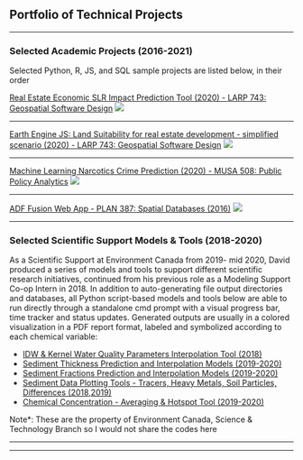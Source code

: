 ## Portfolio of Technical Projects

---

### Selected Academic Projects (2016-2021)

Selected Python, R, JS, and SQL sample projects are listed below, in their order

[Real Estate Economic SLR Impact Prediction Tool (2020) - LARP 743: Geospatial Software Design](/sample_page)
<img src="images/dummy_thumbnail.jpg?raw=true"/>


---
[Earth Engine JS: Land Suitability for real estate development - simplified scenario (2020) - LARP 743: Geospatial Software Design](http://example.com/)
<img src="images/dummy_thumbnail.jpg?raw=true"/>

---
[Machine Learning Narcotics Crime Prediction (2020) - MUSA 508: Public Policy Analytics](/pdf/sample_presentation.pdf)
<img src="images/dummy_thumbnail.jpg?raw=true"/>

---

[ADF Fusion Web App - PLAN 387: Spatial Databases (2016)](http://example.com/)
<img src="images/dummy_thumbnail.jpg?raw=true"/>

---

### Selected Scientific Support Models & Tools (2018-2020)


As a Scientific Support at Environment Canada from 2019- mid 2020, David produced a series of models and tools to support different scientific research initiatives, continued from his previous role as a Modeling Support Co-op Intern in 2018. In addition to auto-generating file output directories and databases, all Python script-based models and tools below are able to run directly through a standalone cmd prompt with a visual progress bar, time tracker and status updates. Generated outputs are usually in a colored visualization in a PDF report format, labeled and symbolized according to each chemical variable: 

- [IDW & Kernel Water Quality Parameters Interpolation Tool (2018)](https://www.canada.ca/en/environment-climate-change.html)
- [Sediment Thickness Prediction and Interpolation Models (2019-2020)](https://www.canada.ca/en/environment-climate-change.html)
- [Sediment Fractions Prediction and Interpolation Models (2019-2020)](https://www.canada.ca/en/environment-climate-change.html)
- [Sediment Data Plotting Tools - Tracers, Heavy Metals, Soil Particles, Differences (2018,2019)](https://www.canada.ca/en/environment-climate-change.html)
- [Chemical Concentration - Averaging & Hotspot Tool (2019-2020)](https://www.canada.ca/en/environment-climate-change.html)

Note*: These are the property of Environment Canada, Science & Technology Branch so I would not share the codes here

---




---

